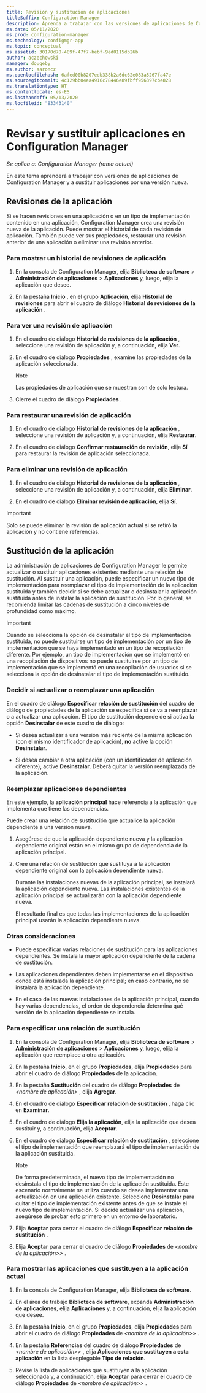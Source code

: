 ```yaml
---
title: Revisión y sustitución de aplicaciones
titleSuffix: Configuration Manager
description: Aprenda a trabajar con las versiones de aplicaciones de Configuration Manager y sustituya las aplicaciones.
ms.date: 05/11/2020
ms.prod: configuration-manager
ms.technology: configmgr-app
ms.topic: conceptual
ms.assetid: 30170d70-489f-47f7-bebf-9ed0115db26b
author: aczechowski
manager: dougeby
ms.author: aaroncz
ms.openlocfilehash: 6afed00b8207edb338b2a6dc62e083a5267fa47e
ms.sourcegitcommit: 4c129bb04ea4916c78446e89fbff956397cbe828
ms.translationtype: HT
ms.contentlocale: es-ES
ms.lasthandoff: 05/13/2020
ms.locfileid: "83343140"
---
```

# <a name="revise-and-supersede-applications-in-configuration-manager"></a>Revisar y sustituir aplicaciones en Configuration Manager

*Se aplica a: Configuration Manager (rama actual)*

En este tema aprenderá a trabajar con versiones de aplicaciones de Configuration Manager y a sustituir aplicaciones por una versión nueva.  

##  <a name="application-revisions"></a>Revisiones de la aplicación  
 Si se hacen revisiones en una aplicación o en un tipo de implementación contenido en una aplicación, Configuration Manager crea una revisión nueva de la aplicación. Puede mostrar el historial de cada revisión de aplicación. También puede ver sus propiedades, restaurar una revisión anterior de una aplicación o eliminar una revisión anterior.  

### <a name="to-display-an-application-revision-history"></a>Para mostrar un historial de revisiones de aplicación  

1.  En la consola de Configuration Manager, elija **Biblioteca de software** > **Administración de aplicaciones** > **Aplicaciones** y, luego, elija la aplicación que desee.  

3.  En la pestaña **Inicio** , en el grupo **Aplicación**, elija **Historial de revisiones** para abrir el cuadro de diálogo **Historial de revisiones de la aplicación** .  

### <a name="to-view-an-application-revision"></a>Para ver una revisión de aplicación  

1.  En el cuadro de diálogo **Historial de revisiones de la aplicación** , seleccione una revisión de aplicación y, a continuación, elija **Ver**.  

2.  En el cuadro de diálogo **Propiedades** , examine las propiedades de la aplicación seleccionada.  

    > [!NOTE]  
    >  Las propiedades de aplicación que se muestran son de solo lectura.  

3.  Cierre el cuadro de diálogo **Propiedades** .  

### <a name="to-restore-an-application-revision"></a>Para restaurar una revisión de aplicación  

1.  En el cuadro de diálogo **Historial de revisiones de la aplicación** , seleccione una revisión de aplicación y, a continuación, elija **Restaurar**.  

2.  En el cuadro de diálogo **Confirmar restauración de revisión**, elija **Sí** para restaurar la revisión de aplicación seleccionada.  

### <a name="to-delete-an-application-revision"></a>Para eliminar una revisión de aplicación  

1.  En el cuadro de diálogo **Historial de revisiones de la aplicación** , seleccione una revisión de aplicación y, a continuación, elija **Eliminar**.  

2.  En el cuadro de diálogo **Eliminar revisión de aplicación**, elija **Sí**.  

> [!IMPORTANT]  
>  Solo se puede eliminar la revisión de aplicación actual si se retiró la aplicación y no contiene referencias.  

##  <a name="application-supersedence"></a>Sustitución de la aplicación  
 La administración de aplicaciones de Configuration Manager le permite actualizar o sustituir aplicaciones existentes mediante una relación de sustitución. Al sustituir una aplicación, puede especificar un nuevo tipo de implementación para reemplazar el tipo de implementación de la aplicación sustituida y también decidir si se debe actualizar o desinstalar la aplicación sustituida antes de instalar la aplicación de sustitución. Por lo general, se recomienda limitar las cadenas de sustitución a cinco niveles de profundidad como máximo.
 
> [!IMPORTANT]  
>  Cuando se selecciona la opción de desinstalar el tipo de implementación sustituida, no puede sustituirse un tipo de implementación por un tipo de implementación que se haya implementado en un tipo de recopilación diferente.  Por ejemplo, un tipo de implementación que se implementó en una recopilación de dispositivos no puede sustituirse por un tipo de implementación que se implementó en una recopilación de usuarios si se selecciona la opción de desinstalar el tipo de implementación sustituido.  

### <a name="decide-whether-to-upgrade-or-replace-an-application"></a>Decidir si actualizar o reemplazar una aplicación  
 En el cuadro de diálogo **Especificar relación de sustitución** del cuadro de diálogo de propiedades de la aplicación se especifica si se va a reemplazar o a actualizar una aplicación. El tipo de sustitución depende de si activa la opción **Desinstalar** de este cuadro de diálogo:  

-   Si desea actualizar a una versión más reciente de la misma aplicación (con el mismo identificador de aplicación), **no** active la opción **Desinstalar**.  

-   Si desea cambiar a otra aplicación (con un identificador de aplicación diferente), active **Desinstalar**. Deberá quitar la versión reemplazada de la aplicación.  

### <a name="supersede-dependent-applications"></a>Reemplazar aplicaciones dependientes  
 En este ejemplo, la **aplicación principal** hace referencia a la aplicación que implementa que tiene las dependencias.  

 Puede crear una relación de sustitución que actualice la aplicación dependiente a una versión nueva.  

1. Asegúrese de que la aplicación dependiente nueva y la aplicación dependiente original están en el mismo grupo de dependencia de la aplicación principal.  

2. Cree una relación de sustitución que sustituya a la aplicación dependiente original con la aplicación dependiente nueva.  

   Durante las instalaciones nuevas de la aplicación principal, se instalará la aplicación dependiente nueva. Las instalaciones existentes de la aplicación principal se actualizarán con la aplicación dependiente nueva.  

   El resultado final es que todas las implementaciones de la aplicación principal usarán la aplicación dependiente nueva.  

### <a name="further-considerations"></a>Otras consideraciones  

-   Puede especificar varias relaciones de sustitución para las aplicaciones dependientes. Se instala la mayor aplicación dependiente de la cadena de sustitución.  

-   Las aplicaciones dependientes deben implementarse en el dispositivo donde está instalada la aplicación principal; en caso contrario, no se instalará la aplicación dependiente.  

-   En el caso de las nuevas instalaciones de la aplicación principal, cuando hay varias dependencias, el orden de dependencia determina qué versión de la aplicación dependiente se instala.  

### <a name="to-specify-a-supersedence-relationship"></a>Para especificar una relación de sustitución  

1.  En la consola de Configuration Manager, elija **Biblioteca de software** > **Administración de aplicaciones** > **Aplicaciones** y, luego, elija la aplicación que reemplace a otra aplicación.  

3.  En la pestaña **Inicio**, en el grupo **Propiedades**, elija **Propiedades** para abrir el cuadro de diálogo **Propiedades** de la aplicación.  

4.  En la pestaña **Sustitución** del cuadro de diálogo **Propiedades** de *<nombre de aplicación\>* , elija **Agregar**.  

5.  En el cuadro de diálogo **Especificar relación de sustitución** , haga clic en **Examinar**.  

6.  En el cuadro de diálogo **Elija la aplicación**, elija la aplicación que desea sustituir y, a continuación, elija **Aceptar**.  

7.  En el cuadro de diálogo **Especificar relación de sustitución** , seleccione el tipo de implementación que reemplazará el tipo de implementación de la aplicación sustituida.  

    > [!NOTE]  
    >  De forma predeterminada, el nuevo tipo de implementación no desinstala el tipo de implementación de la aplicación sustituida. Este escenario normalmente se utiliza cuando se desea implementar una actualización en una aplicación existente. Seleccione **Desinstalar** para quitar el tipo de implementación existente antes de que se instale el nuevo tipo de implementación. Si decide actualizar una aplicación, asegúrese de probar esto primero en un entorno de laboratorio.  

8.  Elija **Aceptar** para cerrar el cuadro de diálogo **Especificar relación de sustitución** .  

9. Elija **Aceptar** para cerrar el cuadro de diálogo **Propiedades** de *<nombre de la aplicación>\>* .  

### <a name="to-display-applications-that-supersede-the-current-application"></a>Para mostrar las aplicaciones que sustituyen a la aplicación actual  

1.  En la consola de Configuration Manager, elija **Biblioteca de software**.  

2.  En el área de trabajo **Biblioteca de software**, expanda **Administración de aplicaciones**, elija **Aplicaciones** y, a continuación, elija la aplicación que desee.  

3.  En la pestaña **Inicio**, en el grupo **Propiedades**, elija **Propiedades** para abrir el cuadro de diálogo **Propiedades** de *<nombre de la aplicación>\>* .  

4.  En la pestaña **Referencias** del cuadro de diálogo **Propiedades** de *<nombre de aplicación>\>* , elija **Aplicaciones que sustituyen a esta aplicación** en la lista desplegable **Tipo de relación**.  

5.  Revise la lista de aplicaciones que sustituyen a la aplicación seleccionada y, a continuación, elija **Aceptar** para cerrar el cuadro de diálogo **Propiedades** de *<nombre de aplicación>\>* .  
